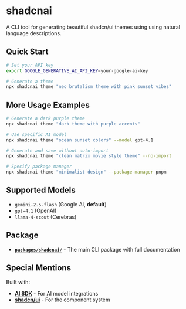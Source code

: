 # shadcnai

A CLI tool for generating beautiful shadcn/ui themes using using natural language descriptions.

## Quick Start

```bash
# Set your API key
export GOOGLE_GENERATIVE_AI_API_KEY=your-google-ai-key

# Generate a theme
npx shadcnai theme "neo brutalism theme with pink sunset vibes"
```

## More Usage Examples

```bash
# Generate a dark purple theme
npx shadcnai theme "dark theme with purple accents"

# Use specific AI model
npx shadcnai theme "ocean sunset colors" --model gpt-4.1

# Generate and save without auto-import
npx shadcnai theme "clean matrix movie style theme" --no-import

# Specify package manager
npx shadcnai theme "minimalist design" --package-manager pnpm
```

## Supported Models

- `gemini-2.5-flash` (Google AI, **default**)
- `gpt-4.1` (OpenAI)
- `llama-4-scout` (Cerebras)

## Package

- **[`packages/shadcnai/`](./packages/shadcnai/)** - The main CLI package with full documentation

## Special Mentions

Built with:
- **[AI SDK](https://sdk.vercel.ai/)** - For AI model integrations
- **[shadcn/ui](https://ui.shadcn.com/)** - For the component system 